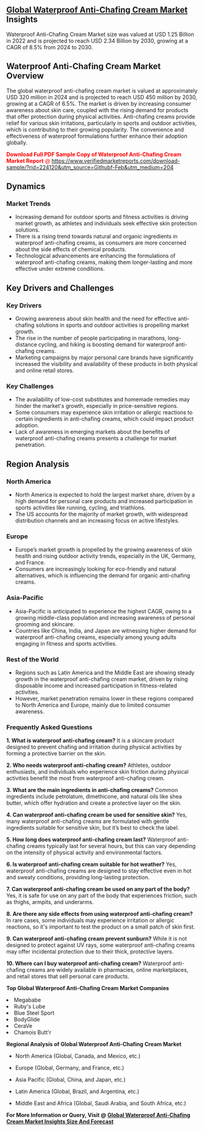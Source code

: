 <h2><a href="https://www.verifiedmarketreports.com/download-sample/?rid=224120&amp;utm_source=Githubf&amp;utm_medium=204" target="_blank">Global Waterproof Anti-Chafing Cream Market</a> Insights</h2><p>Waterproof Anti-Chafing Cream Market size was valued at USD 1.25 Billion in 2022 and is projected to reach USD 2.34 Billion by 2030, growing at a CAGR of 8.5% from 2024 to 2030.</p><p> <h2>Waterproof Anti-Chafing Cream Market Overview</h2> <p>The global waterproof anti-chafing cream market is valued at approximately USD 320 million in 2024 and is projected to reach USD 450 million by 2030, growing at a CAGR of 6.5%. The market is driven by increasing consumer awareness about skin care, coupled with the rising demand for products that offer protection during physical activities. Anti-chafing creams provide relief for various skin irritations, particularly in sports and outdoor activities, which is contributing to their growing popularity. The convenience and effectiveness of waterproof formulations further enhance their adoption globally.</p> <p><p><span class=""><span style="color: #ff0000;"><strong>Download Full PDF Sample Copy of Waterproof Anti-Chafing Cream Market Report</strong> @ </span><a href="https://www.verifiedmarketreports.com/download-sample/?rid=224120&amp;utm_source=Githubf-Feb&amp;utm_medium=204" target="_blank">https://www.verifiedmarketreports.com/download-sample/?rid=224120&amp;utm_source=Githubf-Feb&amp;utm_medium=204</a></span></p></p> <h2>Dynamics</h2> <h3>Market Trends</h3> <ul> <li>Increasing demand for outdoor sports and fitness activities is driving market growth, as athletes and individuals seek effective skin protection solutions.</li> <li>There is a rising trend towards natural and organic ingredients in waterproof anti-chafing creams, as consumers are more concerned about the side effects of chemical products.</li> <li>Technological advancements are enhancing the formulations of waterproof anti-chafing creams, making them longer-lasting and more effective under extreme conditions.</li> </ul> <h2>Key Drivers and Challenges</h2> <h3>Key Drivers</h3> <ul> <li>Growing awareness about skin health and the need for effective anti-chafing solutions in sports and outdoor activities is propelling market growth.</li> <li>The rise in the number of people participating in marathons, long-distance cycling, and hiking is boosting demand for waterproof anti-chafing creams.</li> <li>Marketing campaigns by major personal care brands have significantly increased the visibility and availability of these products in both physical and online retail stores.</li> </ul> <h3>Key Challenges</h3> <ul> <li>The availability of low-cost substitutes and homemade remedies may hinder the market's growth, especially in price-sensitive regions.</li> <li>Some consumers may experience skin irritation or allergic reactions to certain ingredients in anti-chafing creams, which could impact product adoption.</li> <li>Lack of awareness in emerging markets about the benefits of waterproof anti-chafing creams presents a challenge for market penetration.</li> </ul> <h2>Region Analysis</h2> <h3>North America</h3> <ul> <li>North America is expected to hold the largest market share, driven by a high demand for personal care products and increased participation in sports activities like running, cycling, and triathlons.</li> <li>The US accounts for the majority of market growth, with widespread distribution channels and an increasing focus on active lifestyles.</li> </ul> <h3>Europe</h3> <ul> <li>Europe’s market growth is propelled by the growing awareness of skin health and rising outdoor activity trends, especially in the UK, Germany, and France.</li> <li>Consumers are increasingly looking for eco-friendly and natural alternatives, which is influencing the demand for organic anti-chafing creams.</li> </ul> <h3>Asia-Pacific</h3> <ul> <li>Asia-Pacific is anticipated to experience the highest CAGR, owing to a growing middle-class population and increasing awareness of personal grooming and skincare.</li> <li>Countries like China, India, and Japan are witnessing higher demand for waterproof anti-chafing creams, especially among young adults engaging in fitness and sports activities.</li> </ul> <h3>Rest of the World</h3> <ul> <li>Regions such as Latin America and the Middle East are showing steady growth in the waterproof anti-chafing cream market, driven by rising disposable income and increased participation in fitness-related activities.</li> <li>However, market penetration remains lower in these regions compared to North America and Europe, mainly due to limited consumer awareness.</li> </ul> <h3>Frequently Asked Questions</h3> <p><b>1. What is waterproof anti-chafing cream?</b> It is a skincare product designed to prevent chafing and irritation during physical activities by forming a protective barrier on the skin.</p> <p><b>2. Who needs waterproof anti-chafing cream?</b> Athletes, outdoor enthusiasts, and individuals who experience skin friction during physical activities benefit the most from waterproof anti-chafing cream.</p> <p><b>3. What are the main ingredients in anti-chafing creams?</b> Common ingredients include petrolatum, dimethicone, and natural oils like shea butter, which offer hydration and create a protective layer on the skin.</p> <p><b>4. Can waterproof anti-chafing cream be used for sensitive skin?</b> Yes, many waterproof anti-chafing creams are formulated with gentle ingredients suitable for sensitive skin, but it’s best to check the label.</p> <p><b>5. How long does waterproof anti-chafing cream last?</b> Waterproof anti-chafing creams typically last for several hours, but this can vary depending on the intensity of physical activity and environmental factors.</p> <p><b>6. Is waterproof anti-chafing cream suitable for hot weather?</b> Yes, waterproof anti-chafing creams are designed to stay effective even in hot and sweaty conditions, providing long-lasting protection.</p> <p><b>7. Can waterproof anti-chafing cream be used on any part of the body?</b> Yes, it is safe for use on any part of the body that experiences friction, such as thighs, armpits, and underarms.</p> <p><b>8. Are there any side effects from using waterproof anti-chafing cream?</b> In rare cases, some individuals may experience irritation or allergic reactions, so it's important to test the product on a small patch of skin first.</p> <p><b>9. Can waterproof anti-chafing cream prevent sunburn?</b> While it is not designed to protect against UV rays, some waterproof anti-chafing creams may offer incidental protection due to their thick, protective layers.</p> <p><b>10. Where can I buy waterproof anti-chafing cream?</b> Waterproof anti-chafing creams are widely available in pharmacies, online marketplaces, and retail stores that sell personal care products.</p> </p><p><strong>Top Global Waterproof Anti-Chafing Cream Market Companies</strong></p><div data-test-id=""><p><li>Megababe</li><li> Ruby's Lube</li><li> Blue Steel Sport</li><li> BodyGlide</li><li> CeraVe</li><li> Chamois Butt'r</li></p><div><strong>Regional Analysis of&nbsp;Global Waterproof Anti-Chafing Cream Market</strong></div><ul><li dir="ltr"><p dir="ltr">North America&nbsp;(Global, Canada, and Mexico, etc.)</p></li><li dir="ltr"><p dir="ltr">Europe (Global, Germany, and France, etc.)</p></li><li dir="ltr"><p dir="ltr">Asia Pacific&nbsp;(Global, China, and Japan, etc.)</p></li><li dir="ltr"><p dir="ltr">Latin America&nbsp;(Global, Brazil, and Argentina, etc.)</p></li><li dir="ltr">Middle East and Africa&nbsp;(Global, Saudi Arabia, and South Africa, etc.)</li></ul><p><strong>For More Information or Query, Visit @&nbsp;</strong><strong><a href="https://www.verifiedmarketreports.com/product/waterproof-anti-chafing-cream-market/?utm_source=Githubf&amp;utm_medium=204" target="_blank">Global Waterproof Anti-Chafing Cream Market Insights Size And Forecast</a></strong></p></div>

